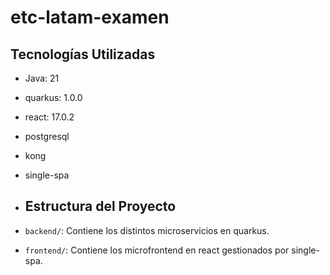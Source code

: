# etc-latam-examen

## Tecnologías Utilizadas

- Java: 21
- quarkus: 1.0.0
- react: 17.0.2
- postgresql
- kong
- single-spa

- ## Estructura del Proyecto 

- `backend/`: Contiene los distintos microservicios en quarkus.
- `frontend/`: Contiene los microfrontend en react gestionados por single-spa.
